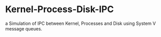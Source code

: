 # Kernel-Process-Disk-IPC
a Simulation of IPC between Kernel, Processes and Disk using System V message queues.
